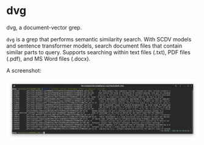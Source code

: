 # dvg

dvg, a document-vector grep.

`dvg` is a grep that performs semantic similarity search.
With SCDV models and sentence transformer models, search document files that contain similar parts to query.
Supports searching within text files (.txt), PDF files (.pdf), and MS Word files (.docx).

A screenshot:

![](https://github.com/tos-kamiya/d2vg/blob/main/docs/images/run1.png?raw=True)